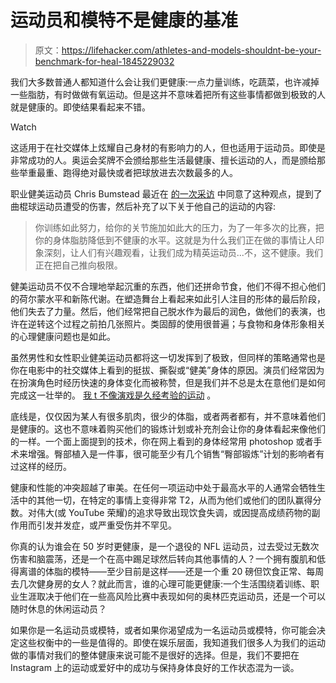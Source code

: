 # 运动员和模特不是健康的基准

> 原文：<https://lifehacker.com/athletes-and-models-shouldnt-be-your-benchmark-for-heal-1845229032>

我们大多数普通人都知道什么会让我们更健康:一点力量训练，吃蔬菜，也许减掉一些脂肪，有时做做有氧运动。但是这并不意味着把所有这些事情都做到极致的人就是健康的。即使结果看起来不错。

Watch

这适用于在社交媒体上炫耀自己身材的有影响力的人，但也适用于运动员。即使是非常成功的人。奥运会奖牌不会颁给那些生活最健康、擅长运动的人，而是颁给那些举重最重、跑得绝对最快或者把球放进去次数最多的人。

职业健美运动员 Chris Bumstead 最近在 [的一次采访](https://www.youtube.com/watch?v=Std5aGjdnJM) 中同意了这种观点，提到了曲棍球运动员遭受的伤害，然后补充了以下关于他自己的运动的内容:

> 你训练如此努力，给你的关节施加如此大的压力，为了一年多次的比赛，把你的身体脂肪降低到不健康的水平。这就是为什么我们正在做的事情让人印象深刻，让人们有兴趣观看，让我们成为精英运动员...不，这不健康。我们正在把自己推向极限。

健美运动员不仅不合理地举起沉重的东西，他们还拼命节食，他们不得不担心他们的荷尔蒙水平和新陈代谢。在塑造舞台上看起来如此引人注目的形体的最后阶段，他们失去了力量。然后，他们经常把自己脱水作为最后的润色，做他们的表演，也许在逆转这个过程之前拍几张照片。类固醇的使用很普遍；与食物和身体形象相关的心理健康问题也是如此。

虽然男性和女性职业健美运动员都将这一切发挥到了极致，但同样的策略通常也是你在电影中的社交媒体上看到的挺拔、撕裂或“健美”身体的原因。演员们经常因为在扮演角色时经历快速的身体变化而被称赞，但是我们并不总是太在意他们是如何完成这一壮举的。 [我 t 不像演戏是久经考验的运动](https://www.hollywoodreporter.com/news/hollywood-steroid-use-a-list-609091) 。

底线是，仅仅因为某人有很多肌肉，很少的体脂，或者两者都有，并不意味着他们是健康的。这也不意味着购买他们的锻炼计划或补充剂会让你的身体看起来像他们的一样。一个面上面提到的技术，你在网上看到的身体经常用 photoshop 或者手术来增强。臀部植入是一件事，很可能至少有几个销售“臀部锻炼”计划的影响者有过这样的经历。

健康和性能的冲突超越了审美。在任何一项运动中处于最高水平的人通常会牺牲生活中的其他一切，在特定的事情上变得非常 T2，从而为他们或他们的团队赢得分数。对伟大(或 YouTube 荣耀)的追求导致出现饮食失调，或因提高成绩药物的副作用而引发并发症，或严重受伤并不罕见。

你真的认为谁会在 50 岁时更健康，是一个退役的 NFL 运动员，过去受过无数次伤害和脑震荡，还是一个在高中踢足球然后转向其他事情的人？一个拥有腹肌和低得离谱的体脂的模特——至少目前是这样——还是一个重 20 磅但饮食正常、每周去几次健身房的女人？就此而言，谁的心理可能更健康:一个生活围绕着训练、职业生涯取决于他们在一些高风险比赛中表现如何的奥林匹克运动员，还是一个可以随时休息的休闲运动员？

如果你是一名运动员或模特，或者如果你渴望成为一名运动员或模特，你可能会决定这些权衡中的一些是值得的。即使在娱乐层面，我知道我们很多人为我们的运动做的事情对我们的整体健康来说可能不是很好的选择。但是，我们不要把在 Instagram 上的运动或爱好中的成功与保持身体良好的工作状态混为一谈。